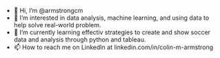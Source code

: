 - 👋 Hi, I’m @armstrongcm
- 👀 I’m interested in data analysis, machine learning, and using data to help solve real-world problem.
- 🌱 I’m currently learning effectiv strategies to create and show soccer data and analysis through python and tableau. 
- 📫 How to reach me on LinkedIn at linkedin.com/in/colin-m-armstrong


<!---
armstrongcm/armstrongcm is a ✨ special ✨ repository because its `README.md` (this file) appears on your GitHub profile.
You can click the Preview link to take a look at your changes.
--->
